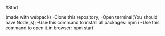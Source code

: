 #Start

(made with webpack)
-Clone this repository;
-Open terminal(You should have Node.js);
-Use this command to install all packages:  npm i 
-Use this command to open it in browser: npm start

